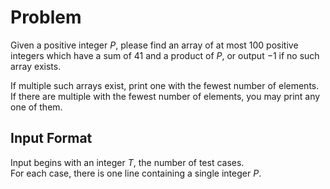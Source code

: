 # Problem

Given a positive integer $P$, please find an array of at most $100$ positive integers which have a sum of $41$ and a product of $P$, or output $−1$ if no such array exists.

If multiple such arrays exist, print one with the fewest number of elements. If there are multiple with the fewest number of elements, you may print any one of them.

## Input Format

Input begins with an integer $T$, the number of test cases.  
For each case, there is one line containing a single integer $P$.

